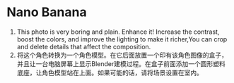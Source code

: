# Nano Banana
1. This photo is very boring and plain. Enhance it! Increase the contrast, boost the colors, and improve the lighting to make it richer,You can crop and delete details that affect the composition.
2. 将这个角色转换为一个角色模型。在它后面放置一个印有该角色图像的盒子，并且让一台电脑屏幕上显示Blender建模过程。在盒子前面添加一个圆形塑料底座，让角色模型站在上面。如果可能的话，请将场景设置在室内。